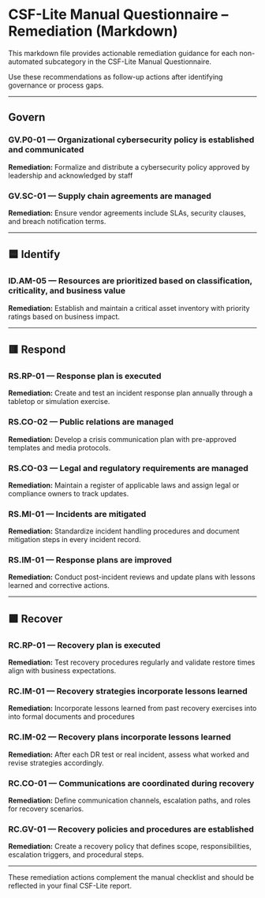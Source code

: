 # CSF-Lite Manual Questionnaire – Remediation (Markdown)

This markdown file provides actionable remediation guidance for each non-automated subcategory in the CSF-Lite Manual Questionnaire.

Use these recommendations as follow-up actions after identifying governance or process gaps.

---
## Govern

### GV.P0-01 — Organizational cybersecurity policy is established and communicated

**Remediation:** Formalize and distribute a cybersecurity policy approved by leadership and acknowledged by staff

### GV.SC-01 — Supply chain agreements are managed

**Remediation:** Ensure vendor agreements include SLAs, security clauses, and breach notification terms.


---

## 🟦 Identify

### ID.AM-05 — Resources are prioritized based on classification, criticality, and business value

**Remediation:** Establish and maintain a critical asset inventory with priority ratings based on business impact.



---

## 🟥 Respond

### RS.RP-01 — Response plan is executed

**Remediation:** Create and test an incident response plan annually through a tabletop or simulation exercise.

### RS.CO-02 — Public relations are managed

**Remediation:** Develop a crisis communication plan with pre-approved templates and media protocols.

### RS.CO-03 — Legal and regulatory requirements are managed

**Remediation:** Maintain a register of applicable laws and assign legal or compliance owners to track updates.

### RS.MI-01 — Incidents are mitigated

**Remediation:** Standardize incident handling procedures and document mitigation steps in every incident record.

### RS.IM-01 — Response plans are improved

**Remediation:** Conduct post-incident reviews and update plans with lessons learned and corrective actions.

---

## 🟪 Recover

### RC.RP-01 — Recovery plan is executed

**Remediation:** Test recovery procedures regularly and validate restore times align with business expectations.

### RC.IM-01 — Recovery strategies incorporate lessons learned

**Remediation:** Incorporate lessons learned from past recovery exercises into into formal documents and procedures


### RC.IM-02 — Recovery plans incorporate lessons learned

**Remediation:** After each DR test or real incident, assess what worked and revise strategies accordingly.

### RC.CO-01 — Communications are coordinated during recovery

**Remediation:** Define communication channels, escalation paths, and roles for recovery scenarios.

### RC.GV-01 — Recovery policies and procedures are established

**Remediation:** Create a recovery policy that defines scope, responsibilities, escalation triggers, and procedural steps.

---

These remediation actions complement the manual checklist and should be reflected in your final CSF-Lite report.
